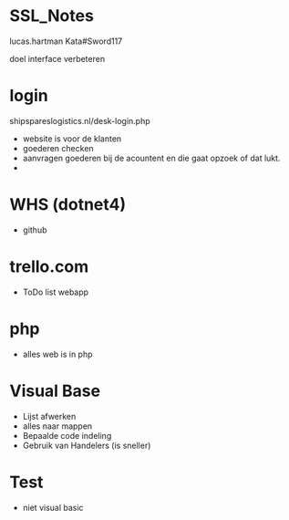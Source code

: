 # SSL_Notes

lucas.hartman
Kata#Sword117

doel 
interface verbeteren

# login
shipspareslogistics.nl/desk-login.php
- website is voor de klanten
- goederen checken
- aanvragen goederen bij de acountent en die gaat opzoek of dat lukt.
- 

# WHS (dotnet4)
- github

# trello.com
- ToDo list webapp

# php
- alles web is in php


# Visual Base
- Lijst afwerken
- alles naar mappen
- Bepaalde code indeling
- Gebruik van Handelers (is sneller)

# Test
- niet visual basic

